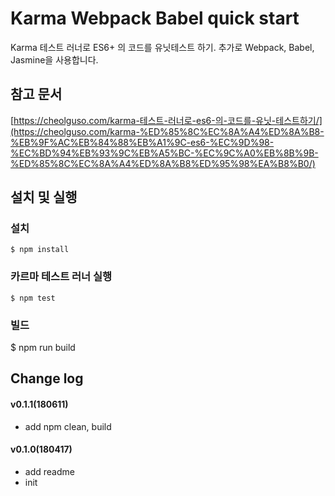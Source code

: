 # Karma Webpack Babel quick start
Karma 테스트 러너로 ES6+ 의 코드를 유닛테스트 하기. 추가로 Webpack, Babel, Jasmine을 사용합니다.

## 참고 문서
[https://cheolguso.com/karma-테스트-러너로-es6-의-코드를-유닛-테스트하기/](https://cheolguso.com/karma-%ED%85%8C%EC%8A%A4%ED%8A%B8-%EB%9F%AC%EB%84%88%EB%A1%9C-es6-%EC%9D%98-%EC%BD%94%EB%93%9C%EB%A5%BC-%EC%9C%A0%EB%8B%9B-%ED%85%8C%EC%8A%A4%ED%8A%B8%ED%95%98%EA%B8%B0/)

## 설치 및 실행
### 설치
```
$ npm install
```
### 카르마 테스트 러너 실행
```
$ npm test
```
### 빌드
$ npm run build

## Change log

#### v0.1.1(180611)
* add npm clean, build

#### v0.1.0(180417)
* add readme
* init